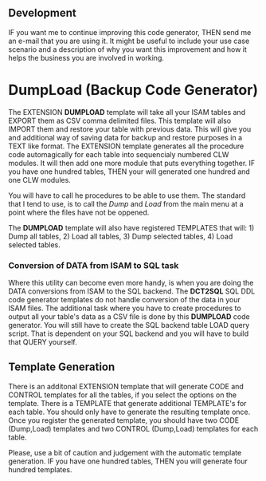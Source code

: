 ## Development
IF you want me to continue improving this code generator, THEN send me an e-mail that you are using it.
 It might be useful to include your use case scenario and a description of why you want this improvement and how it helps the business you are involved in working.
 
# DumpLoad (Backup Code Generator)
The EXTENSION **DUMPLOAD** template will take all your ISAM tables and EXPORT them as CSV comma delimited files.
 This template will also IMPORT them and restore your table with previous data. This will give you
 and additional way of saving data for backup and restore purposes in a TEXT like format.
 The EXTENSION template generates all the procedure code automagically for each table into sequencialy numbered CLW modules.
 It will then add one more module that puts everything together.
 IF you have one hundred tables, THEN your will generated one hundred and one CLW modules.
 
You will have to call he procedures to be able to use them.  The standard that I tend to use, is to call the _Dump_ and _Load_ from the main menu at a point where the files have not be oppened.

The **DUMPLOAD** template will also have registered TEMPLATES that will: 1) Dump all tables, 2) Load all tables, 3) Dump selected tables, 4) Load selected tables.

### Conversion of DATA from ISAM to SQL task
Where this utility can become even more handy, is when you are doing the DATA conversions from ISAM to the SQL backend.
 The **DCT2SQL** SQL DDL code generator templates do not handle conversion of the data in your ISAM files.
 The additional task where you have to create procedures to output all your table's data as a CSV file is done by this **DUMPLOAD** code generator.
 You will still have to create the SQL backend table LOAD query script. That is dependent on your SQL
 backend and you will have to build that QUERY yourself.

## Template Generation 
There is an additonal EXTENSION template that will generate CODE and CONTROL templates for all the tables, if you select the options on the template.
 There is a TEMPLATE that generate additional TEMPLATE's for each table. You should only have to generate the resulting template once.
 Once you register the generated template, you should have two CODE (Dump,Load) templates and two CONTROL (Dump,Load) templates for each table. 
  
Please, use a bit of caution and judgement with the automatic template generation. IF you have one hundred tables, THEN you will generate four hundred templates.
 